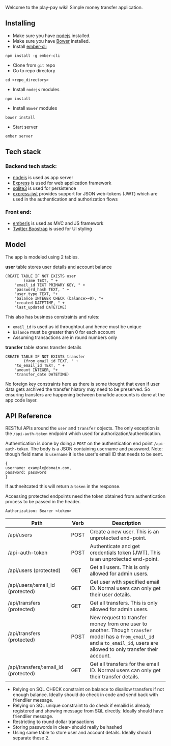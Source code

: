 Welcome to the play-pay wiki! Simple money transfer application.

## Installing

* Make sure you have [nodejs](http://nodejs.org) installed. 
* Make sure you have [Bower](http://bower.io) installed.
* Install [ember-cli](http://www.ember-cli.com) 
```
npm install -g ember-cli
```
* Clone from `git` repo
* Go to repo directory
```
cd <repo_directory>
```
* Install `nodejs` modules
```
npm install
```
* Install `Bower` modules
```
bower install
```
* Start server
```
ember server
```

## Tech stack
### Backend tech stack:
* [nodejs](http://nodejs.org) is used as app server
* [Express](http://expressjs.com) is used for web application framework
* [sqlite3](https://github.com/mapbox/node-sqlite3/wiki) is used for persistence 
* [express-jwt](https://www.npmjs.org/package/express-jwt) provides support for JSON web-tokens (JWT) which are used in the authentication and authorization flows

### Front end:
* [emberjs](http://emberjs.com) is used as MVC and JS framework
* [Twitter Boostrap](http://getbootstrap.com) is used for UI styling

## Model
The app is modeled using 2 tables.

**user** table stores user details and account balance
```
CREATE TABLE IF NOT EXISTS user 
        (name TEXT, " +
	"email_id TEXT PRIMARY KEY, " +
	"password_hash TEXT, " +
	"user_type TEXT, "+
	"balance INTEGER CHECK (balance>=0), "+
	"created DATETIME, " +
	"last_updated DATETIME)
```
This also has business constraints and rules:
* `email_id` is used as id throughtout and hence must be unique
* `balance` must be greater than 0 for each account
* Assuming transactions are in round numbers only


**transfer** table stores transfer details
```
CREATE TABLE IF NOT EXISTS transfer 
        (from_email_id TEXT, " +
	"to_email_id TEXT, " +
	"amount INTEGER, "+
	"transfer_date DATETIME)
```
No foreign key constraints here as there is some thought that even if user data gets archived the transfer history may need to be preserved. So ensuring transfers are happening between bonafide accounts is done at the app code layer.

## API Reference

RESTful APIs around the `user` and `transfer` objects. The only exception is the `/api-auth-token` endpoint which used for authorization/authentication.

Authentication is done by doing a `POST` on the authentication end point `/api-auth-token`. The body is a JSON containing username and password. Note: though field name is `username` it is the user's email ID that needs to be sent.
```
{
username: example@domain.com, 
password: password
}
```
If authneitcated this will return a `token` in the response.

Accessing protected endpoints need the token obtained from authentication process to be passed in the header.
```
Authorization: Bearer <token>
```

Path | Verb | Description
--- | --- | ---
/api/users | POST | Create a new user. This is an unprotected end-point.
/api-auth-token | POST | Authenticate and get credentials token (JWT). This is an unprotected end-point.
/api/users (protected) | GET | Get all users. This is only allowed for admin users.
/api/users/:email_id (protected) | GET | Get user with specified email ID. Normal users can only get their user details.
/api/transfers (protected) | GET | Get all transfers. This is only allowed for admin users.
/api/transfers (protected) | POST | New request to transfer money from one user to another. Though `transfer` model has a `from_email_id` and a `to_email_id`, users are allowed to only transfer their account.
/api/transfers/:email_id (protected) | GET | Get all transfers for the email ID. Normal users can only get their transfer details.


* Relying on SQL CHECK constraint on balance to disallow transfers if not enough balance. Ideally should do check in code and send back with friendlier message.
* Relying on SQL unique constraint to do check if emailid is already registered and showing message from SQL directly. Ideally should have friendlier message.
* Restricting to round dollar transactions
* Storing passwords in clear- should really be hashed
* Using same table to store user and account details. Ideally should separate these 2.
